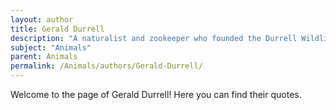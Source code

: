 ```yaml
---
layout: author
title: Gerald Durrell
description: "A naturalist and zookeeper who founded the Durrell Wildlife Conservation Trust, Durrell authored several books about his experiences with animals and conservation efforts."
subject: "Animals"
parent: Animals
permalink: /Animals/authors/Gerald-Durrell/
---
```


Welcome to the page of Gerald Durrell! Here you can find their quotes.
